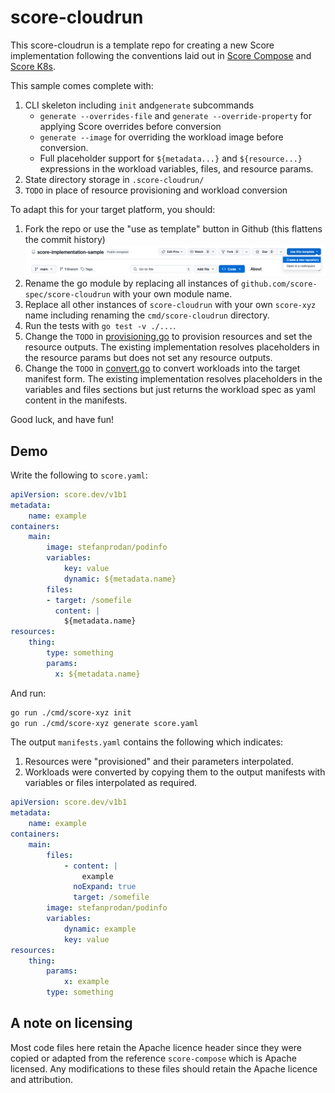 # score-cloudrun

This score-cloudrun is a template repo for creating a new Score implementation following the conventions laid out in [Score Compose](https://github.com/score-spec/score-compose) and [Score K8s](https://github.com/score-spec/score-k8s).

This sample comes complete with:

1. CLI skeleton including `init` and`generate` subcommands
    - `generate --overrides-file` and `generate --override-property` for applying Score overrides before conversion
    - `generate --image` for overriding the workload image before conversion.
    - Full placeholder support for `${metadata...}` and `${resource...}` expressions in the workload variables, files, and resource params.
2. State directory storage in `.score-cloudrun/`
3. `TODO` in place of resource provisioning and workload conversion

To adapt this for your target platform, you should:

1. Fork the repo or use the "use as template" button in Github (this flattens the commit history)
    ![use-as-template](use-template-screenshot.png)
2. Rename the go module by replacing all instances of `github.com/score-spec/score-cloudrun` with your own module name.
3. Replace all other instances of `score-cloudrun` with your own `score-xyz` name including renaming the `cmd/score-cloudrun` directory.
4. Run the tests with `go test -v ./...`.
5. Change the `TODO` in [provisioning.go](./internal/provisioners/provisioning.go) to provision resources and set the resource outputs. The existing implementation resolves placeholders in the resource params but does not set any resource outputs.
6. Change the `TODO` in [convert.go](./internal/convert/convert.go) to convert workloads into the target manifest form. The existing implementation resolves placeholders in the variables and files sections but just returns the workload spec as yaml content in the manifests.

Good luck, and have fun!

## Demo

Write the following to `score.yaml`:

```yaml
apiVersion: score.dev/v1b1
metadata:
    name: example
containers:
    main:
        image: stefanprodan/podinfo
        variables:
            key: value
            dynamic: ${metadata.name}
        files:
        - target: /somefile
          content: |
            ${metadata.name}
resources:
    thing:
        type: something
        params:
          x: ${metadata.name}
```

And run:

```sh
go run ./cmd/score-xyz init
go run ./cmd/score-xyz generate score.yaml
```

The output `manifests.yaml` contains the following which indicates:

1. Resources were "provisioned" and their parameters interpolated.
2. Workloads were converted by copying them to the output manifests with variables or files interpolated as required.

```yaml
apiVersion: score.dev/v1b1
metadata:
    name: example
containers:
    main:
        files:
            - content: |
                example
              noExpand: true
              target: /somefile
        image: stefanprodan/podinfo
        variables:
            dynamic: example
            key: value
resources:
    thing:
        params:
            x: example
        type: something
```

## A note on licensing

Most code files here retain the Apache licence header since they were copied or adapted from the reference `score-compose` which is Apache licensed. Any modifications to these files should retain the Apache licence and attribution.
